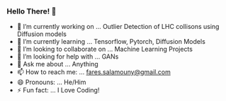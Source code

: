 ### Hello There! 👋


- 🔭 I’m currently working on ... Outlier Detection of LHC collisons using Diffusion models
- 🌱 I’m currently learning ... Tensorflow, Pytorch, Diffusion Models
- 👯 I’m looking to collaborate on ... Machine Learning Projects
- 🤔 I’m looking for help with ... GANs
- 💬 Ask me about ... Anything
- 📫 How to reach me: ... fares.salamouny@gmail.com
- 😄 Pronouns: ... He/Him
- ⚡ Fun fact: ... I Love Coding!
